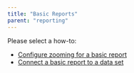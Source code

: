 ```yaml
---
title: "Basic Reports"
parent: "reporting"
---
```

Please select a how-to:

*   [Configure zooming for a basic report](configure-zooming-for-a-basic-report)
*   [Connect a basic report to a data set](connect-a-basic-report-to-a-data-set)
